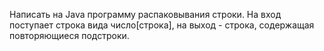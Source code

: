   Написать на Java программу распаковывания строки.
  На вход поступает строка вида число[строка], на выход - строка, содержащая повторяющиеся подстроки.
